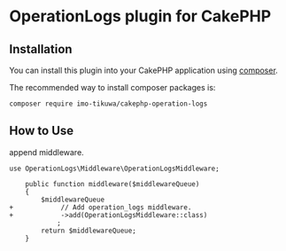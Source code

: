 # OperationLogs plugin for CakePHP

## Installation

You can install this plugin into your CakePHP application using [composer](https://getcomposer.org).

The recommended way to install composer packages is:

```
composer require imo-tikuwa/cakephp-operation-logs
```

## How to Use
append middleware.

```
use OperationLogs\Middleware\OperationLogsMiddleware;

    public function middleware($middlewareQueue)
    {
        $middlewareQueue
+            // Add operation_logs middleware.
+            ->add(OperationLogsMiddleware::class)
            ;
        return $middlewareQueue;
    }
```